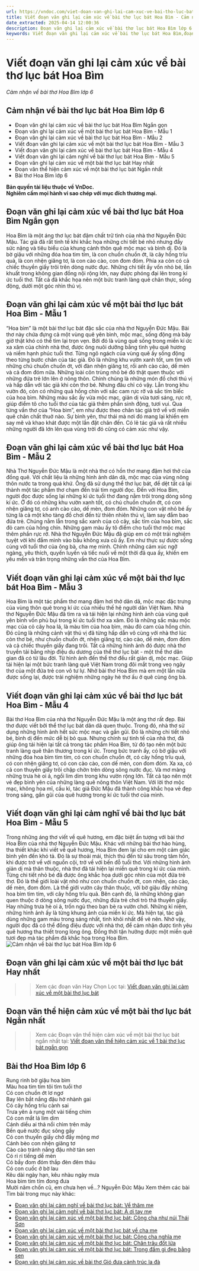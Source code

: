 ```yaml
---
url: https://vndoc.com/viet-doan-van-ghi-lai-cam-xuc-ve-bai-tho-luc-bat-hoa-bim-249725
title: Viết đoạn văn ghi lại cảm xúc về bài thơ lục bát Hoa Bìm - Cảm nhận về bài thơ Hoa Bìm lớp 6 - VnDoc.com
date_extracted: 2025-04-14 12:00:36
description: Đoạn văn ghi lại cảm xúc về bài thơ lục bát Hoa Bìm lớp 6 được biên soạn nhằm giúp các em HS đạt kết quả tốt trong quá trình làm bài tập và học tập môn Ngữ văn lớp 6.
keywords: Viết đoạn văn ghi lại cảm xúc về bài thơ lục bát Hoa Bìm,đoạn văn ghi lại cảm xúc về bài thơ lục bát Hoa Bìm,cảm nhận về bài thơ lục bát Hoa Bìm,bài thơ Hoa Bìm lớp 6,viết đoạn văn ghi lại cảm xúc về một bài thơ lục bát,Viết một đoạn văn ghi lại cảm xúc về một bài thơ lục bát ngắn nhất,Viết đoạn văn ghi lại cảm xúc về một bài thơ lục bát ngắn gọn,Viết đoạn văn ghi lại cảm nghĩ về một bài thơ lục bát,Viết đoạn văn ghi lại cảm nghĩ của em về một bài thơ lục bát
---
```


# Viết đoạn văn ghi lại cảm xúc về bài thơ lục bát Hoa Bìm
 _Cảm nhận về bài thơ Hoa Bìm lớp 6_
## **Cảm nhận về bài thơ lục bát Hoa Bìm lớp 6**
  * Đoạn văn ghi lại cảm xúc về bài thơ lục bát Hoa Bìm Ngắn gọn
  * Đoạn văn ghi lại cảm xúc về một bài thơ lục bát Hoa Bìm - Mẫu 1
  * Đoạn văn ghi lại cảm xúc về bài thơ lục bát Hoa Bìm - Mẫu 2
  * Viết đoạn văn ghi lại cảm xúc về một bài thơ lục bát Hoa Bìm - Mẫu 3
  * Viết đoạn văn ghi lại cảm xúc về bài thơ lục bát Hoa Bìm - Mẫu 4
  * Viết đoạn văn ghi lại cảm nghĩ về bài thơ lục bát Hoa Bìm - Mẫu 5
  * Đoạn văn ghi lại cảm xúc về một bài thơ lục bát Hay nhất
  * Đoạn văn thể hiện cảm xúc về một bài thơ lục bát Ngắn nhất
  * Bài thơ Hoa Bìm lớp 6

**Bản quyền tài liệu thuộc về VnDoc.  
Nghiêm cấm mọi hành vi sao chép với mục đích thương mại.**
## **Đoạn văn ghi lại cảm xúc về bài thơ lục bát Hoa Bìm Ngắn gọn**
Hoa Bìm là một áng thơ lục bát đậm chất trữ tình của nhà thơ Nguyễn Đức Mậu. Tác giả đã rất tinh tế khi khắc họa những chi tiết bé nhỏ nhưng đầy sức nặng và tiêu biểu của khung cảnh thôn quê mộc mạc và bình dị. Đó là bờ giậu với những đóa hoa tim tím, là con chuồn chuồn ớt, là cây hồng trĩu quả, là con nhện giăng tơ, là con cào cào, con đom đóm. Phía xa còn có cả chiếc thuyền giấy trôi trên dòng nước đục. Những chi tiết ấy vốn nhỏ bé, lẩn khuất trong không gian đồng nội rộng lớn, nay được phóng đại lên trong kí ức tuổi thơ. Tất cả đã khắc họa nên một bức tranh làng quê chân thực, sống động, dưới một góc nhìn thú vị.
## **Đoạn văn ghi lại cảm xúc về một bài thơ lục bát Hoa Bìm - Mẫu 1**
“Hoa bìm” là một bài thơ lục bát đặc sắc của nhà thơ Nguyễn Đức Mậu. Bài thơ này chứa đựng cả một vùng quê yên bình, mộc mạc, sống động mà bây giờ thật khó có thể tìm lại trọn vẹn. Bởi đó là vùng quê sống trong miền kí ức xa xăm của chính nhà thơ, được ông nuôi dưỡng bằng tình yêu quê hương và niềm hạnh phúc tuổi thơ. Từng ngõ ngách của vùng quê ấy sống động theo từng bước chân của tác giả. Đó là những khu vườn xanh tốt, um tìm với những chú chuồn chuồn ớt, với đàn nhện giăng tơ, rồi anh cào cào, dế mèn và cả đom đóm nữa. Những loài côn trùng nhỏ bé đó thật quen thuộc với những đứa trẻ lớn lên ở nông thôn. Chính chúng là những món đồ chơi thú vị và hấp dẫn với tác giả khi còn thơ bé. Nhưng đâu chỉ có vậy. Lẫn trong khu vườn đó, còn có những quả hồng chín với sắc cam rực rỡ và sắc tím biếc của hoa bìm. Những màu sắc ấy vừa mộc mạc, giản dị vừa tươi sáng, rực rỡ, giúp điểm tô cho tuổi thơ của tác giả thêm phần sinh động, tươi vui. Qua từng vần thơ của “Hoa bìm”, em như được theo chân tác giả trở về với miền quê chân chất thuở nào. Sự bình yên, thư thái mà nơi đó mang lại khiến em say mê và khao khát được một lần đặt chân đến. Có lẽ tác giả và rất nhiều những người đã lớn lên qua vùng trời đó cũng có cảm xúc như vậy.
## **Đoạn văn ghi lại cảm xúc về bài thơ lục bát Hoa Bìm - Mẫu 2**
Nhà Thơ Nguyễn Đức Mậu là một nhà thơ có hồn thơ mang đậm hơi thở của đồng quê. Với chất liệu là những hình ảnh dân dã, mộc mạc của vùng nông thôn nước ta trong quá khứ. Ông đã sử dụng thể thơ lục bát, để dệt tất cả lại thành một tác phẩm thơ chạm đến trái tim người đọc. Đến với Hoa Bìm, người đọc được sống lại những kỉ ức tuổi thơ đang nằm trôi trong dòng sông kí ức. Ở đó có những khu vườn xanh tốt, có chú chuồn chuồn ớt, có con nhện giăng tơ, có anh cào cào, dế mèn, đom đóm. Những con vật nhỏ bé ấy từng là cả một kho tàng đồ chơi đến từ thiên nhiên thú vị, làm say đắm bao đứa trẻ. Chúng nằm lẫn trong sắc xanh của cỏ cây, sắc tím của hoa bìm, sắc đỏ cam của hồng chín. Những gam màu ấy tô điểm cho tuổi thơ mộc mạc thêm phần rực rỡ. Nhà thơ Nguyễn Đức Mậu đã giúp em có một trải nghiệm tuyệt vời khi đắm mình vào bầu không xưa cũ ấy. Em như thực sự được sống cùng với tuổi thơ của ông bà, cha mẹ mình. Chính những cảm xúc ngỡ ngàng, yêu thích, quyến luyến và tiếc nuối về một thời đã qua ấy, khiến em yêu mến và trân trọng những vần thơ của Hoa Bìm.
## **Viết đoạn văn ghi lại cảm xúc về một bài thơ lục bát Hoa Bìm - Mẫu 3**
Hoa Bìm là một tác phẩm thơ mang đậm hơi thở dân dã, mộc mạc đặc trưng của vùng thôn quê trong kí ức của nhiều thế hệ người dân Việt Nam. Nhà thơ Nguyễn Đức Mậu đã tìm ra và tái hiện lại những hình ảnh của vùng quê yên bình vốn phủ bụi trong kí ức tuổi thơ xa xăm. Đó là những sắc màu mộc mạc của cỏ cây hoa lá, là màu tím của hoa bìm, màu đỏ cam của hồng chín. Đó cũng là những cảnh vật thú vị đã từng hấp dẫn vô cùng với nhà thơ lúc còn thơ bé, như chuồn chuồn ớt, nhện giăng tơ, cào cào, dế mèn, đom đóm và cả chiếc thuyền giấy đang trôi. Tất cả những hình ảnh đó được nhà thơ truyền tải bằng nhịp điệu du dương của thể thơ lục bát - một thể thơ dân gian đã có từ lâu đời. Từ hình ảnh đến thể thơ đều rất giản dị, mộc mạc. Giúp tái hiện lại một bức tranh làng quê Việt Nam trong đôi mắt trong veo ngây thơ của một đứa trẻ con vô tư lự. Nhờ bài thơ Hoa Bìm mà em một lần nữa được sống lại, được trải nghiệm những ngày hè thơ ấu ở quê cùng ông bà.
## **Viết đoạn văn ghi lại cảm xúc về bài thơ lục bát Hoa Bìm - Mẫu 4**
Bài thơ Hoa Bìm của nhà thơ Nguyễn Đức Mậu là một áng thơ rất đẹp. Bài thơ được viết bởi thể thơ lục bát dân dã quen thuộc. Trong đó, nhà thơ sử dụng những hình ảnh hết sức mộc mạc và gần gũi. Đó là những chi tiết nhỏ bé, bình dị đến mức dễ bị bỏ qua. Nhưng chính sự tinh tế của nhà thơ, đã giúp ông tái hiện lại tất cả trong tác phẩm Hoa Bìm, từ đó tạo nên một bức tranh làng quê thân thương trong kí ức. Trong bức tranh ấy, có bờ giậu với những đóa hoa bìm tim tím, có con chuồn chuồn ớt, có cây hồng trĩu quả, có con nhện giăng tơ, có con cào cào, con dế mèn, con đom đóm. Xa xa, có cả con thuyền giấy trôi chập chờn trên dòng sông nước đục. Và mơ màng những trưa hè oi ả, ngồi lim dim trong khu vườn rộng lớn. Tất cả tạo nên một vẻ đẹp bình yên của những làng quê nông thôn Việt Nam. Với lời thơ mộc mạc, không hoa mĩ, cầu kì, tác giả Đức Mậu đã thành công khắc họa vẻ đẹp trong sáng, gần gũi của quê hương trong kí ức tuổi thơ của mình.
## **Viết đoạn văn ghi lại cảm nghĩ về bài thơ lục bát Hoa Bìm - Mẫu 5**
Trong những áng thơ viết về quê hương, em đặc biệt ấn tượng với bài thơ Hoa Bìm của nhà thơ Nguyễn Đức Mậu. Khác với những bài thơ hào hùng, tha thiết khác khi viết về quê hương, Hoa Bìm đem lại cho em một cảm giác bình yên đến khó tả. Đó là sự thoải mái, thích thú đến từ sâu trong tâm hồn, khi được trở về với nguồn cội, trở về với bến đỗ tuổi thơ. Với những hình ảnh giản dị mà thân thuộc, nhà thơ đã tái hiện lại miền quê trong kí ức của mình. Từng chi tiết nhỏ bé đã được ông khắc họa dưới góc nhìn của một đứa trẻ thơ. Đó là thế giới loài vật nhỏ như con chuồn chuồn ớt, con nhện, cào cào, dế mèn, đom đóm. Là thế giới vườn cây thân thuộc, với bờ giậu đầy những hoa bìm tim tím, với cây hồng trĩu quả. Bên cạnh đó, là những không gian quen thuộc ở dòng sông nước đục, những đứa trẻ chơi trò thả thuyền giấy. Hay những trưa hè oi ả, trốn ngủ theo bạn bè ra vườn chơi. Những kỉ niệm, những hình ảnh ấy là từng khung ảnh của miền kí ức. Mà hiện tại, tác giả dùng những gam màu trong sáng nhất, tinh khôi nhất để vẽ nên. Nhờ vậy, người đọc đã có thể đồng điệu được với nhà thơ, để cảm nhận được tình yêu quê hương tha thiết trong lòng ông. Đồng thời tận hưởng được một miền quê tươi đẹp mà tác phẩm đã khắc họa trong Hoa Bìm.
![Cảm nhận về bài thơ lục bát Hoa Bìm lớp 6](https://i.vdoc.vn/data/image/2023/11/17/viet-doan-van-ghi-lai-cam-xuc-ve-bai-tho-luc-bat-hoa-bim-h1.jpg)
## **Đoạn văn ghi lại cảm xúc về một bài thơ lục bát Hay nhất**
>> Xem các đoạn văn Hay Chọn Lọc tại: [Viết đoạn văn ghi lại cảm xúc về một bài thơ lục bát](<https://vndoc.com/viet-doan-van-ghi-lai-cam-xuc-ve-mot-bai-tho-luc-bat-244732>)
## **Đoạn văn thể hiện cảm xúc về một bài thơ lục bát Ngắn nhất**
>> Xem các Đoạn văn thể hiện cảm xúc về một bài thơ lục bát ngắn nhất tại: [Viết đoạn văn thể hiện cảm xúc về 1 bài thơ lục bát ngắn gọn](<https://vndoc.com/viet-doan-van-the-hien-cam-xuc-ve-mot-bai-tho-luc-bat-ngan-nhat-248869>)
## **Bài thơ Hoa Bìm lớp 6**
Rung rinh bờ giậu hoa bìm  
Màu hoa tim tím tôi tìm tuổi thơ  
Có con chuồn ớt lơ ngơ  
Bay lên bắt nắng đậu hờ nhành gai  
Có cây hồng trĩu cành sai  
Trưa yên ả rụng một vài tiếng chim  
Có con mắt lá lim dim  
Cánh diều ai thả nổi chìm trên mây  
Bến quê nước đục sông gầy  
Có con thuyền giấy chở đầy mộng mơ  
Cánh bèo con nhện giăng tơ  
Cào cào tránh nắng đậu nhờ tàn sen  
Có ri ri tiếng dế mèn  
Có bầy đom đóm thắp đèn đêm thâu  
Có con cuốc ở bờ lau  
Kêu dài ngày hạn, kêu nhàu ngày mưa  
Hoa bìm tim tím đong đưa  
Mười năm chốn cũ, em chưa hẹn về...?
Nguyễn Đức Mậu
Xem thêm các bài Tìm bài trong mục này khác:
  * [Đoạn văn ghi lại cảm nghĩ về bài thơ lục bát: Về thăm mẹ](</viet-doan-van-ghi-lai-cam-nghi-ve-bai-tho-luc-bat-ve-tham-me-249727>)
  * [Đoạn văn ghi lại cảm nghĩ về bài thơ lục bát: À ơi tay mẹ](</viet-doan-van-ghi-lai-cam-nghi-ve-bai-tho-luc-bat-a-oi-tay-me-249729>)
  * [Đoạn văn ghi lại cảm xúc về một bài thơ lục bát: Công cha như núi Thái Sơn](</viet-doan-van-ghi-lai-cam-xuc-ve-mot-bai-tho-luc-bat-cong-cha-nhu-nui-thai-son-249824>)
  * [Đoạn văn ghi lại cảm xúc về một bài thơ lục bát về cha mẹ](</viet-doan-van-ghi-lai-cam-xuc-ve-mot-bai-tho-luc-bat-ve-cha-me-249828>)
  * [Đoạn văn ghi lại cảm xúc về một bài thơ lục bát: Công cha nghĩa mẹ](</viet-doan-van-ghi-lai-cam-xuc-ve-mot-bai-tho-luc-bat-cong-cha-nghia-me-249831>)
  * [Đoạn văn ghi lại cảm xúc về một bài thơ lục bát: Chăn trâu đốt lửa](</viet-doan-van-ghi-lai-cam-xuc-ve-mot-bai-tho-luc-bat-chan-trau-dot-lua-249834>)
  * [Đoạn văn ghi lại cảm xúc về một bài thơ lục bát: Trong đầm gì đẹp bằng sen](</viet-doan-van-ghi-lai-cam-xuc-ve-mot-bai-tho-luc-bat-trong-dam-gi-dep-bang-sen-249840>)
  * [Đoạn văn ghi lại cảm xúc về bài thơ Gió đưa cành trúc la đà](</viet-doan-van-ghi-lai-cam-xuc-ve-bai-tho-luc-bat-gio-dua-canh-truc-la-da-280516>)

